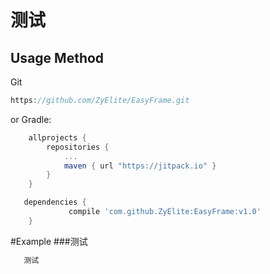 # 测试

Usage Method
--------
Git
```groovy
https://github.com/ZyElite/EasyFrame.git
```
or Gradle:
```groovy
	allprojects {
		repositories {
			...
			maven { url "https://jitpack.io" }
		}
	}
```

```groovy
   dependencies {
	         compile 'com.github.ZyElite:EasyFrame:v1.0'
	}
```
#Example
###测试
```groovy
   测试
```
